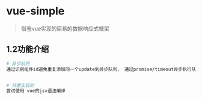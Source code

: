 # vue-simple

> 借鉴vue实现的简易的数据响应式框架

## 1.2功能介绍

``` bash
# 异步队列
通过识别组件id避免重复添加同一个update到异步队列， 通过promise/timeout异步执行队列回调


# 将要实现的
尝试使用 vue的jsx语法编译



